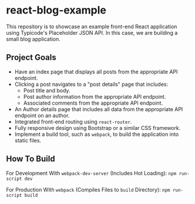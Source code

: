 # react-blog-example
This repository is to showcase an example front-end React application using Typicode's Placeholder JSON API. In this case, we are building a small blog application.

## Project Goals

- Have an index page that displays all posts from the appropriate API endpoint.
- Clicking a post navigates to a "post details" page that includes:
  - Post title and body.
  - Post author information from the appropriate API endpoint.
  - Associated comments from the appropriate API endpoint.
- An Author details page that includes all data from the appropriate API endpoint on an author.
- Integrated front-end routing using `react-router`.
- Fully responsive design using Bootstrap or a similar CSS framework.
- Implement a build tool, such as `webpack`, to build the application into static files.

## How To Build

For Development With `webpack-dev-server` (Includes Hot Loading): `npm run-script dev`

For Production With `webpack` (Compiles Files to `build` Directory): `npm run-script build`